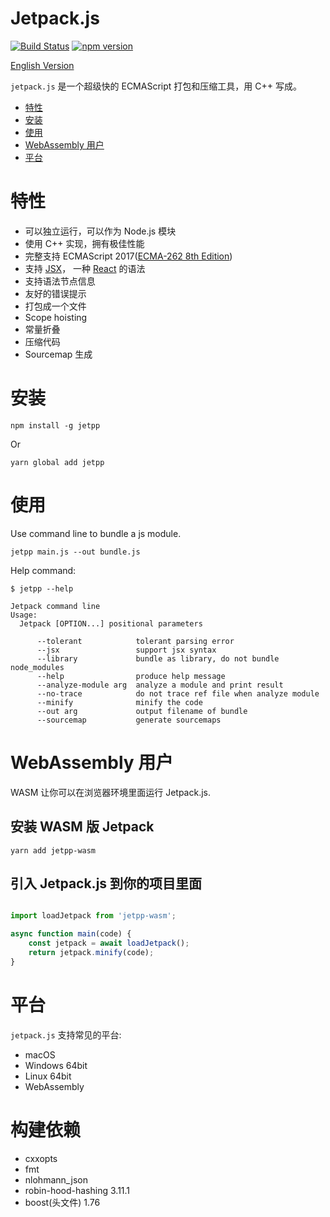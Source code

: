 # Jetpack.js

[![Build Status](https://travis-ci.com/vincentdchan/jetpack.js.svg?branch=master)](https://travis-ci.com/vincentdchan/jetpack.js)
[![npm version](https://img.shields.io/npm/v/jetpp.svg)](https://www.npmjs.com/package/jetpp)

[English Version](./README.md)

`jetpack.js` 是一个超级快的 ECMAScript 打包和压缩工具，用 C++ 写成。

- [特性](#特性)
- [安装](#Installation)
- [使用](#usage)
- [WebAssembly 用户](#WebAssembly-用户)
- [平台](#platform)

# 特性

- 可以独立运行，可以作为 Node.js 模块
- 使用 C++ 实现，拥有极佳性能
- 完整支持 ECMAScript 2017([ECMA-262 8th Edition](http://www.ecma-international.org/publications/standards/Ecma-262.htm))
- 支持 [JSX](https://facebook.github.io/jsx/)， 一种 [React](https://facebook.github.io/react/) 的语法
- 支持语法节点信息
- 友好的错误提示
- 打包成一个文件
- Scope hoisting
- 常量折叠
- 压缩代码
- Sourcemap 生成

# 安装

```
npm install -g jetpp
```

Or

```
yarn global add jetpp
```

# 使用

Use command line to bundle a js module.
```shell script
jetpp main.js --out bundle.js
```

Help command:

```shell script
$ jetpp --help

Jetpack command line
Usage:
  Jetpack [OPTION...] positional parameters

      --tolerant            tolerant parsing error
      --jsx                 support jsx syntax
      --library             bundle as library, do not bundle node_modules
      --help                produce help message
      --analyze-module arg  analyze a module and print result
      --no-trace            do not trace ref file when analyze module
      --minify              minify the code
      --out arg             output filename of bundle
      --sourcemap           generate sourcemaps
```

# WebAssembly 用户

WASM 让你可以在浏览器环境里面运行 Jetpack.js.

## 安装 WASM 版 Jetpack

```
yarn add jetpp-wasm
```

## 引入 Jetpack.js 到你的项目里面

```javascript

import loadJetpack from 'jetpp-wasm';

async function main(code) {
    const jetpack = await loadJetpack();
    return jetpack.minify(code);
}

```

# 平台

`jetpack.js` 支持常见的平台:

- macOS
- Windows 64bit
- Linux 64bit
- WebAssembly

# 构建依赖
- cxxopts
- fmt
- nlohmann_json
- robin-hood-hashing 3.11.1
- boost(头文件) 1.76

